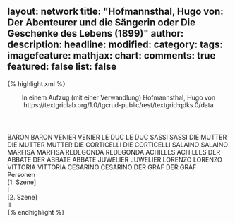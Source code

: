 layout: network
title: "Hofmannsthal, Hugo von: Der Abenteurer und die Sängerin oder Die Geschenke des Lebens (1899)"
author:
description:
headline:
modified:
category:
tags:
imagefeature:
mathjax:
chart:
comments: true
featured: false
list: false
---
{% highlight xml %}
<?xml-model href="https://raw.githubusercontent.com/DLiNa/project/master/rules/lina.rnc"?><?xml-model href="https://raw.githubusercontent.com/DLiNa/project/master/rules/lina.sch"?>
<play xmlns="http://lina.digital">
  <header>
    <title>Der Abenteurer und die Sängerin oder Die Geschenke des Lebens</title>
    <subtitle>In einem Aufzug (mit einer Verwandlung)</subtitle>
    <genretitle/>
    <author>Hofmannsthal, Hugo von</author>
    <date when="1898" type="written"/>
  	<date when="1899" type="print"/>
  	<date when="1899" type="premiere"/>
  	<source>https://textgridlab.org/1.0/tgcrud-public/rest/textgrid:qdks.0/data</source>
  </header>
  <personae>
    <character>
      <name>BARON</name>
      <alias xml:id="baron">
        <name>BARON</name>
      </alias>
    </character>
    <character>
      <name>VENIER</name>
      <alias xml:id="venier">
        <name>VENIER</name>
      </alias>
    </character>
    <character>
      <name>LE DUC</name>
      <alias xml:id="le_duc">
        <name>LE DUC</name>
      </alias>
    </character>
    <character>
      <name>SASSI</name>
      <alias xml:id="sassi">
        <name>SASSI</name>
      </alias>
    </character>
    <character>
      <name>DIE MUTTER</name>
      <alias xml:id="die_mutter">
        <name>DIE MUTTER</name>
      </alias>
    	<alias xml:id="mutter">
    		<name>MUTTER</name>
    	</alias>
    </character>
    <character>
      <name>DIE CORTICELLI</name>
      <alias xml:id="die_corticelli">
        <name>DIE CORTICELLI</name>
      </alias>
    </character>
    <character>
      <name>SALAINO</name>
      <alias xml:id="salaino">
        <name>SALAINO</name>
      </alias>
    </character>
    <character>
      <name>MARFISA</name>
      <alias xml:id="marfisa">
        <name>MARFISA</name>
      </alias>
    </character>
    <character>
      <name>REDEGONDA</name>
      <alias xml:id="redegonda">
        <name>REDEGONDA</name>
      </alias>
    </character>
    <character>
      <name>ACHILLES</name>
      <alias xml:id="achilles">
        <name>ACHILLES</name>
      </alias>
    </character>
    <character>
      <name>DER ABBATE</name>
      <alias xml:id="der_abbate">
        <name>DER ABBATE</name>
      </alias>
    	<alias xml:id="abbate">
    		<name>ABBATE</name>
    	</alias>
    </character>
    <character>
      <name>JUWELIER</name>
      <alias xml:id="juwelier">
        <name>JUWELIER</name>
      </alias>
    </character>
    <character>
      <name>LORENZO</name>
      <alias xml:id="lorenzo">
        <name>LORENZO</name>
      </alias>
    </character>
    <character>
      <name>VITTORIA</name>
      <alias xml:id="vittoria">
        <name>VITTORIA</name>
      </alias>
    </character>
    <character>
      <name>CESARINO</name>
      <alias xml:id="cesarino">
        <name>CESARINO</name>
      </alias>
    </character>
    <character>
      <name>DER GRAF</name>
      <alias xml:id="der_graf">
        <name>DER GRAF</name>
      </alias>
    </character>
  </personae>
  <text>
    <div>
      <head>Personen</head>
    </div>
    <div>
      <head>[1. Szene]</head>
      <div>
        <head>I</head>
        <sp who="#baron">
          <amount n="160" unit="speech_acts"/>
          <amount n="4199" unit="words"/>
          <amount n="530" unit="lines"/>
          <amount n="22670" unit="chars"/>
        </sp>
        <sp who="#venier">
          <amount n="48" unit="speech_acts"/>
          <amount n="892" unit="words"/>
          <amount n="65" unit="lines"/>
          <amount n="4968" unit="chars"/>
        </sp>
        <sp who="#le_duc">
          <amount n="24" unit="speech_acts"/>
          <amount n="265" unit="words"/>
          <amount n="36" unit="lines"/>
          <amount n="1504" unit="chars"/>
        </sp>
        <sp who="#sassi">
          <amount n="12" unit="speech_acts"/>
          <amount n="106" unit="words"/>
          <amount n="23" unit="lines"/>
          <amount n="643" unit="chars"/>
        </sp>
        <sp who="#die_mutter">
          <amount n="3" unit="speech_acts"/>
          <amount n="48" unit="words"/>
          <amount n="7" unit="lines"/>
          <amount n="241" unit="chars"/>
        </sp>
        <sp who="#die_corticelli">
          <amount n="3" unit="speech_acts"/>
          <amount n="55" unit="words"/>
          <amount n="7" unit="lines"/>
          <amount n="271" unit="chars"/>
        </sp>
        <sp who="#salaino">
          <amount n="13" unit="speech_acts"/>
          <amount n="185" unit="words"/>
          <amount n="32" unit="lines"/>
          <amount n="985" unit="chars"/>
        </sp>
        <sp who="#marfisa">
          <amount n="22" unit="speech_acts"/>
          <amount n="234" unit="words"/>
          <amount n="38" unit="lines"/>
          <amount n="1135" unit="chars"/>
        </sp>
        <sp who="#mutter">
          <amount n="5" unit="speech_acts"/>
          <amount n="74" unit="words"/>
          <amount n="3" unit="lines"/>
          <amount n="429" unit="chars"/>
        </sp>
        <sp who="#redegonda">
          <amount n="31" unit="speech_acts"/>
          <amount n="506" unit="words"/>
          <amount n="75" unit="lines"/>
          <amount n="2577" unit="chars"/>
        </sp>
        <sp who="#achilles">
          <amount n="13" unit="speech_acts"/>
          <amount n="81" unit="words"/>
          <amount n="18" unit="lines"/>
          <amount n="433" unit="chars"/>
        </sp>
        <sp who="#der_abbate">
          <amount n="1" unit="speech_acts"/>
          <amount n="2" unit="words"/>
          <amount n="1" unit="lines"/>
          <amount n="13" unit="chars"/>
        </sp>
        <sp who="#abbate">
          <amount n="10" unit="speech_acts"/>
          <amount n="127" unit="words"/>
          <amount n="22" unit="lines"/>
          <amount n="683" unit="chars"/>
        </sp>
        <sp who="#juwelier">
          <amount n="3" unit="speech_acts"/>
          <amount n="72" unit="words"/>
          <amount n="3" unit="lines"/>
          <amount n="394" unit="chars"/>
        </sp>
        <sp who="#lorenzo">
          <amount n="11" unit="speech_acts"/>
          <amount n="178" unit="words"/>
          <amount n="32" unit="lines"/>
          <amount n="934" unit="chars"/>
        </sp>
        <sp who="#vittoria">
          <amount n="32" unit="speech_acts"/>
          <amount n="1199" unit="words"/>
          <amount n="179" unit="lines"/>
          <amount n="6350" unit="chars"/>
        </sp>
      </div>
    </div>
    <div>
      <head>[2. Szene]</head>
      <div>
        <head>II</head>
        <sp who="#lorenzo">
          <amount n="55" unit="speech_acts"/>
          <amount n="1417" unit="words"/>
          <amount n="154" unit="lines"/>
          <amount n="7354" unit="chars"/>
        </sp>
        <sp who="#cesarino">
          <amount n="39" unit="speech_acts"/>
          <amount n="942" unit="words"/>
          <amount n="134" unit="lines"/>
          <amount n="4775" unit="chars"/>
        </sp>
        <sp who="#vittoria">
          <amount n="102" unit="speech_acts"/>
          <amount n="3229" unit="words"/>
          <amount n="429" unit="lines"/>
          <amount n="16566" unit="chars"/>
        </sp>
        <sp who="#marfisa">
          <amount n="4" unit="speech_acts"/>
          <amount n="58" unit="words"/>
          <amount n="9" unit="lines"/>
          <amount n="278" unit="chars"/>
        </sp>
        <sp who="#der_abbate">
          <amount n="1" unit="speech_acts"/>
          <amount n="27" unit="words"/>
          <amount n="3" unit="lines"/>
          <amount n="129" unit="chars"/>
        </sp>
        <sp who="#abbate">
          <amount n="1" unit="speech_acts"/>
          <amount n="4" unit="words"/>
          <amount n="1" unit="lines"/>
          <amount n="21" unit="chars"/>
        </sp>
        <sp who="#redegonda">
          <amount n="4" unit="speech_acts"/>
          <amount n="38" unit="words"/>
          <amount n="6" unit="lines"/>
          <amount n="189" unit="chars"/>
        </sp>
        <sp who="#der_graf">
          <amount n="5" unit="speech_acts"/>
          <amount n="73" unit="words"/>
          <amount n="11" unit="lines"/>
          <amount n="351" unit="chars"/>
        </sp>
        <sp who="#baron">
          <amount n="43" unit="speech_acts"/>
          <amount n="850" unit="words"/>
          <amount n="133" unit="lines"/>
          <amount n="4510" unit="chars"/>
        </sp>
        <sp who="#salaino">
          <amount n="1" unit="speech_acts"/>
          <amount n="1" unit="words"/>
          <amount n="1" unit="lines"/>
          <amount n="8" unit="chars"/>
        </sp>
      </div>
    </div>
  </text>
</play>
{% endhighlight %}
